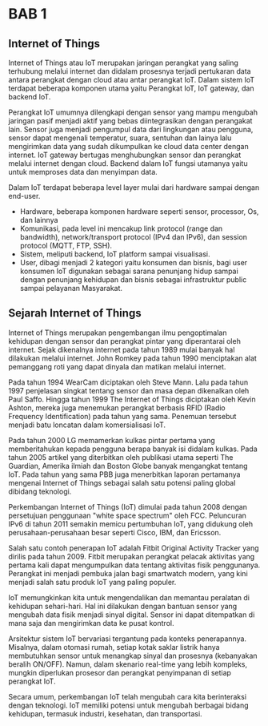 # BAB 1

## Internet of Things

Internet of Things atau IoT merupakan jaringan perangkat yang saling terhubung melalui internet dan didalam prosesnya terjadi pertukaran data antara perangkat dengan cloud atau antar perangkat IoT. Dalam sistem IoT terdapat beberapa komponen utama yaitu Perangkat IoT, IoT gateway, dan backend IoT. 

Perangkat IoT umumnya dilengkapi dengan sensor yang mampu mengubah jaringan pasif menjadi aktif yang bebas diintegrasikan dengan perangakat lain. Sensor juga menjadi pengumpul data dari lingkungan atau pengguna, sensor dapat mengenali temperatur, suara, sentuhan dan lainya lalu mengirimkan data yang sudah dikumpulkan ke cloud data center dengan internet.
IoT gateway bertugas menghubungkan sensor dan perangkat melalui internet dengan cloud. Backend dalam IoT fungsi utamanya yaitu untuk memproses data dan menyimpan data.

Dalam IoT terdapat beberapa level layer mulai dari hardware sampai dengan end-user.
-	Hardware, beberapa komponen hardware seperti sensor, processor, Os, dan lainnya
-	Komunikasi, pada level ini mencakup link protocol (range dan bandwidth), network/transport protocol (IPv4 dan IPv6), dan session protocol (MQTT, FTP, SSH).
-	Sistem, meliputi backend, IoT platform sampai visualisasi.
-	User, dibagi menjadi 2 kategori yaitu konsumen dan bisnis, bagi user konsumen IoT digunakan sebagai sarana penunjang hidup sampai dengan penunjang kehidupan dan bisnis sebagai infrastruktur public sampai pelayanan Masyarakat.

## Sejarah Internet of Things

Internet of Things merupakan pengembangan ilmu pengoptimalan kehidupan dengan sensor dan perangkat pintar yang diperantarai oleh internet. Sejak dikenalnya internet pada tahun 1989 mulai banyak hal dilakukan melalui internet. John Romkey pada tahun 1990 menciptakan alat pemanggang roti yang dapat dinyala dan matikan melalui internet.

Pada tahun 1994 WearCam diciptakan oleh Steve Mann. Lalu pada tahun 1997 penjelasan singkat tentang sensor dan masa depan dikenalkan oleh Paul Saffo. Hingga tahun 1999 The Internet of Things diciptakan oleh Kevin Ashton, mereka juga menemukan perangkat berbasis RFID (Radio Frequency Identification) pada tahun yang sama. Penemuan tersebut menjadi batu loncatan dalam komersialisasi IoT.

Pada tahun 2000 LG memamerkan kulkas pintar pertama yang memberitahukan kepada pengguna berapa banyak isi didalam kulkas. Pada tahun 2005 artikel yang diterbitkan oleh publikasi utama seperti The Guardian, Amerika ilmiah dan Boston Globe banyak mengangkat tentang IoT. Pada tahun yang sama PBB juga menerbitkan laporan pertamanya mengenai Internet of Things sebagai salah satu potensi paling global dibidang teknologi. 

Perkembangan Internet of Things (IoT) dimulai pada tahun 2008 dengan persetujuan penggunaan "white space spectrum" oleh FCC. Peluncuran IPv6 di tahun 2011 semakin memicu pertumbuhan IoT, yang didukung oleh perusahaan-perusahaan besar seperti Cisco, IBM, dan Ericsson.

Salah satu contoh penerapan IoT adalah Fitbit Original Activity Tracker yang dirilis pada tahun 2009. Fitbit merupakan perangkat pelacak aktivitas yang pertama kali dapat mengumpulkan data tentang aktivitas fisik penggunanya. Perangkat ini menjadi pembuka jalan bagi smartwatch modern, yang kini menjadi salah satu produk IoT yang paling populer.

IoT memungkinkan kita untuk mengendalikan dan memantau peralatan di kehidupan sehari-hari. Hal ini dilakukan dengan bantuan sensor yang mengubah data fisik menjadi sinyal digital. Sensor ini dapat ditempatkan di mana saja dan mengirimkan data ke pusat kontrol.

Arsitektur sistem IoT bervariasi tergantung pada konteks penerapannya. Misalnya, dalam otomasi rumah, setiap kotak saklar listrik hanya membutuhkan sensor untuk menangkap sinyal dan prosesnya (kebanyakan beralih ON/OFF). Namun, dalam skenario real-time yang lebih kompleks, mungkin diperlukan prosesor dan perangkat penyimpanan di setiap perangkat IoT.

Secara umum, perkembangan IoT telah mengubah cara kita berinteraksi dengan teknologi. IoT memiliki potensi untuk mengubah berbagai bidang kehidupan, termasuk industri, kesehatan, dan transportasi.
